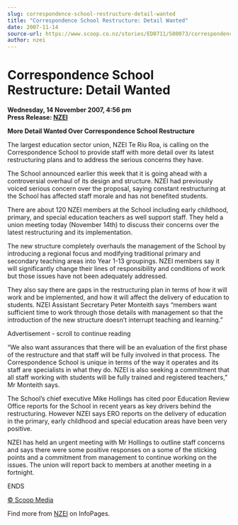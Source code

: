 ```yaml
---
slug: correspondence-school-restructure-detail-wanted
title: "Correspondence School Restructure: Detail Wanted"
date: 2007-11-14
source-url: https://www.scoop.co.nz/stories/ED0711/S00073/correspondence-school-restructure-detail-wanted.htm
author: nzei
---
```

Correspondence School Restructure: Detail Wanted
================================================

**Wednesday, 14 November 2007, 4:56 pm**  
**Press Release: [NZEI](https://info.scoop.co.nz/NZEI)**

**More Detail Wanted Over Correspondence School Restructure**

The largest education sector union, NZEI Te Riu Roa, is calling on the Correspondence School to provide staff with more detail over its latest restructuring plans and to address the serious concerns they have.

The School announced earlier this week that it is going ahead with a controversial overhaul of its design and structure. NZEI had previously voiced serious concern over the proposal, saying constant restructuring at the School has affected staff morale and has not benefited students.

There are about 120 NZEI members at the School including early childhood, primary, and special education teachers as well support staff. They held a union meeting today (November 14th) to discuss their concerns over the latest restructuring and its implementation.

The new structure completely overhauls the management of the School by introducing a regional focus and modifying traditional primary and secondary teaching areas into Year 1-13 groupings. NZEI members say it will significantly change their lines of responsibility and conditions of work but those issues have not been adequately addressed.

They also say there are gaps in the restructuring plan in terms of how it will work and be implemented, and how it will affect the delivery of education to students. NZEI Assistant Secretary Peter Monteith says “members want sufficient time to work through those details with management so that the introduction of the new structure doesn’t interrupt teaching and learning.”

Advertisement - scroll to continue reading





“We also want assurances that there will be an evaluation of the first phase of the restructure and that staff will be fully involved in that process. The Correspondence School is unique in terms of the way it operates and its staff are specialists in what they do. NZEI is also seeking a commitment that all staff working with students will be fully trained and registered teachers,” Mr Monteith says.

The School’s chief executive Mike Hollings has cited poor Education Review Office reports for the School in recent years as key drivers behind the restructuring. However NZEI says ERO reports on the delivery of education in the primary, early childhood and special education areas have been very positive.

NZEI has held an urgent meeting with Mr Hollings to outline staff concerns and says there were some positive responses on a some of the sticking points and a commitment from management to continue working on the issues. The union will report back to members at another meeting in a fortnight.

ENDS

[© Scoop Media](http://www.scoop.co.nz/about/terms.html)

Find more from [NZEI](https://info.scoop.co.nz/NZEI) on InfoPages.